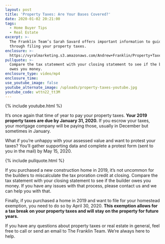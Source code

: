```yaml
---
layout: post
title: 'Property Taxes: Are Your Bases Covered?'
date: 2020-01-02 20:21:00
tags:
  - Home Buyer Tips
  - Real Estate
excerpt: >-
  The Franklin Team’s Sarah Savard offers important information to guide you
  through filing your property taxes.
enclosure: >-
  https://vyralmarketing.s3.amazonaws.com/Andrew+Franklin/Property+Taxes-+Are+Your+Bases+Covered_.mp4
pullquote: >-
  Compare the tax statement with your closing statement to see if the builder
  owes you money.
enclosure_type: video/mp4
enclosure_time:
use_youtube_image: false
youtube_alternate_image: /uploads/property-taxes-youtube.jpg
youtube_code: wttn22_tt3M
---
```


{% include youtube.html %}

It’s once again that time of year to pay your property taxes. **Your 2019 property taxes are due by January 31, 2020.** If you escrow your taxes, your mortgage company will be paying those, usually in December but sometimes in January.&nbsp;

What if you’re unhappy with your assessed value and want to protest your taxes? You’ll gather supporting data and complete a protest form (sent to you in the mail) by May 15, 2020.&nbsp;

{% include pullquote.html %}

If you purchased a new construction home in 2019, it’s not uncommon for the builders to miscalculate the tax proration credit at closing. Compare the tax statement with your closing statement to see if the builder owes you money. If you have any issues with that process, please contact us and we can help you with that.&nbsp;

Finally, if you purchased a home in 2019 and want to file for your homestead exemption, you need to do so by April 30, 2020. **This exemption allows for a tax break on your property taxes and will stay on the property for future years.&nbsp;**

If you have any questions about property taxes or real estate in general, feel free to call or send an email to The Franklin Team. We’re always here to help.